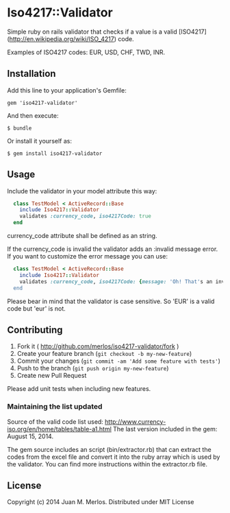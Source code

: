 # Iso4217::Validator

Simple ruby on rails validator that checks if a value is a valid [ISO4217] (http://en.wikipedia.org/wiki/ISO_4217) code. 

Examples of ISO4217 codes: EUR, USD, CHF, TWD, INR.

## Installation

Add this line to your application's Gemfile:

    gem 'iso4217-validator'

And then execute:

    $ bundle

Or install it yourself as:

    $ gem install iso4217-validator

## Usage

Include the validator in your model attribute this way: 

```ruby
  class TestModel < ActiveRecord::Base
    include Iso4217::Validator
    validates :currency_code, iso4217Code: true 
  end
```  

currency_code attribute shall be defined as an string.

If the currency_code is invalid the validator adds an :invalid message error. If you want to customize the error message you can use:

```ruby
  class TestModel < ActiveRecord::Base
    include Iso4217::Validator
    validates :currency_code, iso4217Code: {message: 'Oh! That's an invalid currency code.'}
  end
```

Please bear in mind that the validator is case sensitive. So 'EUR' is a valid code but 'eur' is not.

## Contributing

1. Fork it ( http://github.com/merlos/iso4217-validator/fork )
2. Create your feature branch (`git checkout -b my-new-feature`)
3. Commit your changes (`git commit -am 'Add some feature with tests'`)
4. Push to the branch (`git push origin my-new-feature`)
5. Create new Pull Request

Please add unit tests when including new features. 

### Maintaining the list updated
Source of the valid code list used: http://www.currency-iso.org/en/home/tables/table-a1.html
The last version included in the gem: August 15, 2014.

The gem source includes an script (bin/extractor.rb) that can extract the codes from the excel file and convert it into the
ruby array which is used by the validator. You can find more instructions within the extractor.rb file.

## License

Copyright (c) 2014 Juan M. Merlos. Distributed under MIT License
